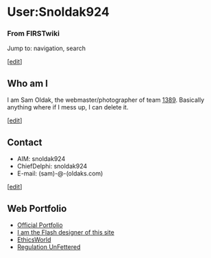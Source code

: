 # User:Snoldak924

### From FIRSTwiki

Jump to: navigation, search

[[edit](/index.php?title=User:Snoldak924&action=edit&section=1 "Edit section:
Who am I" )]

## Who am I

I am Sam Oldak, the webmaster/photographer of team [1389](/index.php/1389
"1389" ). Basically anything where if I mess up, I can delete it.

[[edit](/index.php?title=User:Snoldak924&action=edit&section=2 "Edit section:
Contact" )]

## Contact

  * AIM: snoldak924 
  * ChiefDelphi: snoldak924 
  * E-mail: (sam)-@-(oldaks.com) 

[[edit](/index.php?title=User:Snoldak924&action=edit&section=3 "Edit section:
Web Portfolio" )]

## Web Portfolio

  * [Official Portfolio](http://sam.oldaks.com "http://sam.oldaks.com" )
  * [I am the Flash designer of this site](http://www.hginteractive.com "http://www.hginteractive.com" )
  * [EthicsWorld](http://www.ethicsworld.com "http://www.ethicsworld.com" )
  * [Regulation UnFettered](http://www.regunf.com "http://www.regunf.com" )

